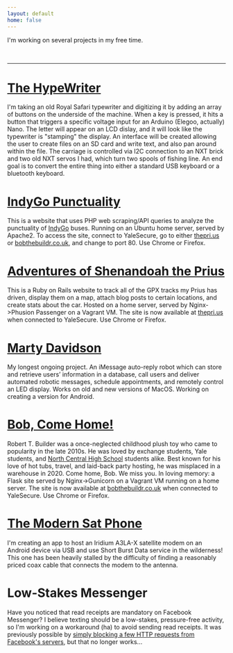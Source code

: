 ```yaml
---
layout: default
home: false
---
```

<!--add extra play stylesheet specific to this page-->
<head>
    <link rel="stylesheet" href="{{ '/assets/css/play.css' | prepend: site.baseurl }}">
</head>

<p class="w-8/12 pb-2 font-mono">
    I'm working on several projects in my free time.
</p>
<br>
<hr>
<!--hypewriter section-->
<div class="project">
<h1 class="text-5xl">
    <a id="hypewriter" href="https://github.com/serviceberry3/hypewriter">The HypeWriter</a>
</h1>
<p class="project-content">I'm taking an old Royal Safari typewriter and digitizing it by adding an array of buttons on the underside of the machine.
    When a key is pressed, it hits a button that triggers a specific voltage input for an Arduino (Elegoo, actually) Nano. 
    The letter will appear on an LCD dislay, and it will look like the typewriter is "stamping" the display. An interface will 
    be created allowing the user to create files on an SD card and write text, and also pan around within the file. The carriage
    is controlled via I2C connection to an NXT brick and two old NXT servos I had, which turn two spools of fishing line.
    An end goal is to convert the entire thing into either a standard USB keyboard or a bluetooth keyboard.</p>
</div>
<div class="project">
<h1 class="text-5xl">
    <a id="indygo" href="https://github.com/serviceberry3/indygo_punctuality">IndyGo Punctuality</a>
</h1>
<p class="project-content">This is a website that uses PHP web scraping/API queries to analyze the punctuality of <a href="https://www.indygo.net">
    IndyGo</a> buses. Running on an Ubuntu home server, served by Apache2. To access the site, connect to YaleSecure, go to either <a href="http://thepri.us">thepri.us</a> or <a href="http://bobthebuildr.co.uk">bobthebuildr.co.uk</a>, and change to port 80. Use Chrome or Firefox.</p>
</div>
<div class="project">
<h1 class="text-5xl">
    <a id="shen" href="https://github.com/serviceberry3/shenandoahthepri.us">Adventures of Shenandoah the Prius</a>
</h1>
<p class="project-content">This is a Ruby on Rails website to track all of the GPX tracks my Prius has driven, display them on a map, attach blog 
    posts to certain locations, and create stats about the car. Hosted on a home server, served by Nginx->Phusion Passenger 
    on a Vagrant VM. The site is now available at <a href="http://thepri.us">thepri.us</a> when connected to YaleSecure. Use Chrome or Firefox.</p>
</div>
<div class="project">
<h1 class="text-5xl">
    <a id="marty" href="https://github.com/serviceberry3/marty-davidson">Marty Davidson</a>
</h1>
<p class="project-content">My longest ongoing project. An iMessage auto-reply robot which can store and retrieve users’ information in a database, 
    call users and deliver automated robotic messages, schedule appointments, and remotely control an LED display. Works on old and new
    versions of MacOS. Working on creating a version for Android.
</p>
</div>
<div class="project">
<h1 class="text-5xl">
    <a id="bob" href="https://github.com/serviceberry3/bob_come_home">Bob, Come Home!</a>
</h1>
<p class="project-content">Robert T. Builder was a once-neglected childhood plush toy who came to popularity in the late 2010s. He was 
    loved by exchange students, Yale students, and <a href="https://www.nchs.cc">North Central High 
    School</a> students alike. Best known for his love 
    of hot tubs, travel, and laid-back party hosting, he was misplaced in a warehouse in 2020. Come home, Bob. We miss you.
    In loving memory: a Flask site served by Nginx->Gunicorn on a Vagrant VM running on a home server. The site is now available at <a href="http://bobthebuildr.co.uk">bobthebuildr.co.uk</a> when connected to YaleSecure. Use Chrome or Firefox.</p>
</div>
<div class="project">
<h1 class="text-5xl">
    <a id="satphone" href="https://github.com/serviceberry3/iridium_android_sbd">The Modern Sat Phone</a>
</h1>
<p class="project-content">I'm creating an app to host an Iridium A3LA-X satellite modem on an Android device via USB and use Short Burst Data service in 
    the wilderness! This one has been heavily stalled by the difficulty of finding a reasonably priced coax cable that 
    connects the modem to the antenna.</p>
</div>
<div class="project">
<h1 class="text-5xl">
    Low-Stakes Messenger
</h1>
<p class="project-content">Have you noticed that read receipts are mandatory on Facebook Messenger? I believe texting should be a low-stakes, pressure-free activity, so I'm working
    on a workaround (ha) to avoid sending read receipts. It was previously possible by <a href="https://github.com/raphaelrk/messenger-lowkey">simply blocking 
    a few HTTP requests from Facebook's servers</a>, but that no longer works...
</p>
</div>

<script src="{{ '/assets/js/play.js' | prepend: site.baseurl }}"></script>

